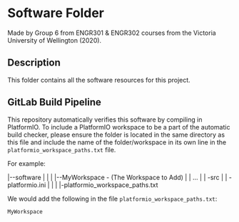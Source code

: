 # Software Folder

Made by Group 6 from ENGR301 & ENGR302 courses from the Victoria University of Wellington (2020).

## Description
This folder contains all the software resources for this project.

## GitLab Build Pipeline
This repository automatically verifies this software by compiling in PlatformIO.
To include a PlatformIO workspace to be a part of the automatic build checker, please ensure the folder is located in the same directory as this file and
include the name of the folder/workspace in its own line in the `platformio_workspace_paths.txt` file.

For example:

|--software
|  |
|  |--MyWorkspace - (The Workspace to Add)
|  |  ...
|  |  -src
|  |  -platformio.ini
|  |
|  |-platformio_workspace_paths.txt

We would add the following in the file `platformio_workspace_paths.txt`:
```
MyWorkspace
```
